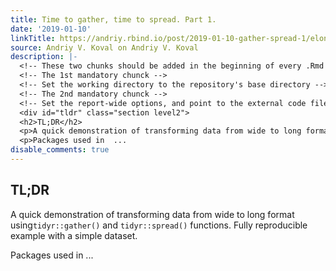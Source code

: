 ```yaml
---
title: Time to gather, time to spread. Part 1.
date: '2019-01-10'
linkTitle: https://andriy.rbind.io/post/2019-01-10-gather-spread-1/elonongation-practice-1/
source: Andriy V. Koval on Andriy V. Koval
description: |-
  <!-- These two chunks should be added in the beginning of every .Rmd that you want to source an .R script -->
  <!-- The 1st mandatory chunck -->
  <!-- Set the working directory to the repository's base directory -->
  <!-- The 2nd mandatory chunck -->
  <!-- Set the report-wide options, and point to the external code file. -->
  <div id="tldr" class="section level2">
  <h2>TL;DR</h2>
  <p>A quick demonstration of transforming data from wide to long format using<code>tidyr::gather()</code> and <code>tidyr::spread()</code> functions. Fully reproducible example with a simple dataset.</p>
  <p>Packages used in  ...
disable_comments: true
---
```

<!-- These two chunks should be added in the beginning of every .Rmd that you want to source an .R script -->
<!-- The 1st mandatory chunck -->
<!-- Set the working directory to the repository's base directory -->
<!-- The 2nd mandatory chunck -->
<!-- Set the report-wide options, and point to the external code file. -->
<div id="tldr" class="section level2">
<h2>TL;DR</h2>
<p>A quick demonstration of transforming data from wide to long format using<code>tidyr::gather()</code> and <code>tidyr::spread()</code> functions. Fully reproducible example with a simple dataset.</p>
<p>Packages used in  ...